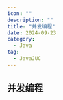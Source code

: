 ```yaml
---
icon: ""
description: ""
title: "并发编程"
date: 2024-09-23
category:
  - Java
tag:
  - JavaJUC
---
```


## 并发编程